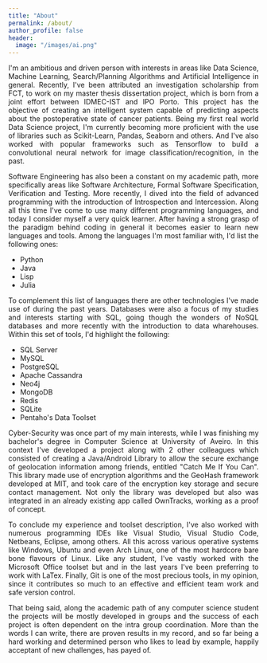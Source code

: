 ```yaml
---
title: "About"
permalink: /about/
author_profile: false
header:
  image: "/images/ai.png"
---
```


<div style="text-align: justify">
I'm an ambitious and driven person with interests in areas like Data Science, Machine Learning, Search/Planning Algorithms and Artificial Intelligence in general. Recently, I've been attributed an investigation scholarship from FCT, to work on my master thesis dissertation project, which is born from a joint effort between IDMEC-IST and IPO Porto. This project has the objective of creating an intelligent system capable of predicting aspects about the postoperative state of cancer patients. Being my first real world Data Science project, I'm currently becoming more proficient with the use of libraries such as Scikit-Learn, Pandas, Seaborn and others. And I've also worked with popular frameworks such as Tensorflow to build a convolutional neural network for image classification/recognition, in the past.

Software Engineering has also been a constant on my academic path, more specifically areas like Software Architecture, Formal Software Specification, Verification and Testing. More recently, I dived into the field of advanced programming with the introduction of Introspection and Intercession. Along all this time I've come to use many different programming languages, and today I consider myself a very quick learner. After having a strong grasp of the paradigm behind coding in general it becomes easier to learn new languages and tools. Among the languages I'm most familiar with, I'd list the following ones:

* Python
* Java
* Lisp
* Julia

To complement this list of languages there are other technologies I've made use of during the past years. Databases were also a focus of my studies and interests starting with SQL, going though the wonders of NoSQL databases and more recently with the introduction to data wharehouses. Within this set of tools, I'd highlight the following:

* SQL Server
* MySQL
* PostgreSQL
* Apache Cassandra
* Neo4j
* MongoDB
* Redis
* SQLite
* Pentaho's Data Toolset

Cyber-Security was once part of my main interests, while I was finishing my bachelor's degree in Computer Science at University of Aveiro. In this context I've developed a project along with 2 other colleagues which consisted of creating a Java/Android Library to allow the secure exchange of geolocation information among friends, entitled "Catch Me If You Can". This library made use of encryption algorithms and the GeoHash framework developed at MIT, and took care of the encryption key storage and secure contact management. Not only the library was developed but also was integrated in an already existing app called OwnTracks, working as a proof of concept.

To conclude my experience and toolset description, I've also worked with numerous programming IDEs like Visual Studio, Visual Studio Code, Netbeans, Eclipse, among others. All this across various operative systems like Windows, Ubuntu and even Arch Linux, one of the most hardcore bare bone flavours of Linux. Like any student, I've vastly worked with the Microsoft Office toolset but and in the last years I've been preferring to work with LaTex. Finally, Git is one of the most precious tools, in my opinion, since it contributes so much to an effective and efficient team work and safe version control.

That being said, along the academic path of any computer science student the projects will be mostly developed in groups and the success of each project is often dependent on the intra group coordination. More than the words I can write, there are proven results in my record, and so far being a hard working and determined person who likes to lead by example, happily acceptant of new challenges, has payed of.

</div>

